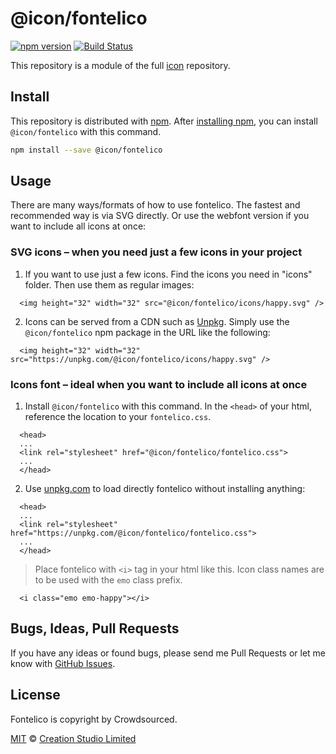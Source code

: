 # @icon/fontelico

[![npm version](https://img.shields.io/npm/v/@icon/fontelico.svg)](https://www.npmjs.org/package/@icon/fontelico)
[![Build Status](https://travis-ci.org/icon/icon.svg?branch=master)](https://travis-ci.org/icon/icon)

This repository is a module of the full [icon][icon] repository.

## Install

This repository is distributed with [npm]. After [installing npm][install-npm], you can install `@icon/fontelico` with this command.

```bash
npm install --save @icon/fontelico
```

## Usage

There are many ways/formats of how to use fontelico. The fastest and recommended way is via SVG directly. Or use the webfont version if you want to include all icons at once:

### SVG icons – when you need just a few icons in your project

  1. If you want to use just a few icons. Find the icons you need in "icons" folder. Then use them as regular images:

```
  <img height="32" width="32" src="@icon/fontelico/icons/happy.svg" />
```

  2. Icons can be served from a CDN such as [Unpkg][Unpkg]. Simply use the `@icon/fontelico` npm package in the URL like the following:

```
  <img height="32" width="32" src="https://unpkg.com/@icon/fontelico/icons/happy.svg" />
```

### Icons font – ideal when you want to include all icons at once

  1. Install `@icon/fontelico` with this command. In the `<head>` of your html, reference the location to your `fontelico.css`.

```
  <head>
  ...
  <link rel="stylesheet" href="@icon/fontelico/fontelico.css">
  ...
  </head>
```

  2. Use [unpkg.com][Unpkg] to load directly fontelico without installing anything:

```
  <head>
  ...
  <link rel="stylesheet" href="https://unpkg.com/@icon/fontelico/fontelico.css">
  ...
  </head>
```

> Place fontelico with `<i>` tag in your html like this. Icon class names are to be used with the `emo` class prefix.

```
  <i class="emo emo-happy"></i>
```


## Bugs, Ideas, Pull Requests

If you have any ideas or found bugs, please send me Pull Requests or let me know with [GitHub Issues][github issues].

## License

Fontelico is copyright by Crowdsourced.

[MIT](./LICENSE) &copy; [Creation Studio Limited](https://creationstudio.com/)

[icon]: https://github.com/icon/icon
[docs]: http://icon.github.io/
[npm]: https://www.npmjs.com/
[install-npm]: https://docs.npmjs.com/getting-started/installing-node
[sass]: http://sass-lang.com/
[github issues]: https://github.com/thecreation/icons/issues
[Unpkg]: https://unpkg.com